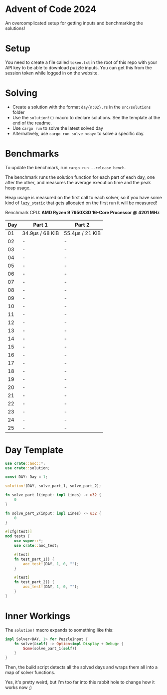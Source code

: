# Advent of Code 2024

An overcomplicated setup for getting inputs and benchmarking the solutions!

# Setup

You need to create a file called `token.txt` in the root of this repo with your API key to be able to download
puzzle inputs. You can get this from the session token while logged in on the website.

# Solving

- Create a solution with the format `day{n:02}.rs` in the `src/solutions` folder
- Use the `solution!()` macro to declare solutions. See the template at the end of the readme.
- Use `cargo run` to solve the latest solved day
- Alternatively, use `cargo run solve <day>` to solve a specific day.

# Benchmarks

To update the benchmark, run `cargo run --release bench`.

The benchmark runs the solution function for each part of each day, one after the other, and measures the average
execution time and the peak heap usage.

Heap usage is measured on the first call to each solver, so if you have some kind of `lazy_static` that gets allocated
on the first run it will be measured!

<!---BENCH_START--->

Benchmark CPU: **AMD Ryzen 9 7950X3D 16-Core Processor @ 4201 MHz**

| Day | Part 1          | Part 2          |
|-----|-----------------|-----------------|
| 01  | 34.9µs / 68 KiB | 55.4µs / 21 KiB |
| 02  | -               | -               |
| 03  | -               | -               |
| 04  | -               | -               |
| 05  | -               | -               |
| 06  | -               | -               |
| 07  | -               | -               |
| 08  | -               | -               |
| 09  | -               | -               |
| 10  | -               | -               |
| 11  | -               | -               |
| 12  | -               | -               |
| 13  | -               | -               |
| 14  | -               | -               |
| 15  | -               | -               |
| 16  | -               | -               |
| 17  | -               | -               |
| 18  | -               | -               |
| 19  | -               | -               |
| 20  | -               | -               |
| 21  | -               | -               |
| 22  | -               | -               |
| 23  | -               | -               |
| 24  | -               | -               |
| 25  | -               | -               |

<!---BENCH_END--->

# Day Template

```rust
use crate::aoc::*;
use crate::solution;

const DAY: Day = 1;

solution!(DAY, solve_part_1, solve_part_2);

fn solve_part_1(input: impl Lines) -> u32 {
    0
}

fn solve_part_2(input: impl Lines) -> u32 {
    0
}

#[cfg(test)]
mod tests {
    use super::*;
    use crate::aoc_test;

    #[test]
    fn test_part_1() {
        aoc_test!(DAY, 1, 0, "");
    }

    #[test]
    fn test_part_2() {
        aoc_test!(DAY, 1, 0, "");
    }
}

```

# Inner Workings

The `solution!` macro expands to something like this:

```rust
impl Solver<DAY, 1> for PuzzleInput {
    fn solve(&self) -> Option<impl Display + Debug> {
        Some(solve_part_1(self))
    }
}
```

Then, the build script detects all the solved days and wraps them all into a map of solver functions.

Yes, it's pretty weird, but I'm too far into this rabbit hole to change how it works now ;)
